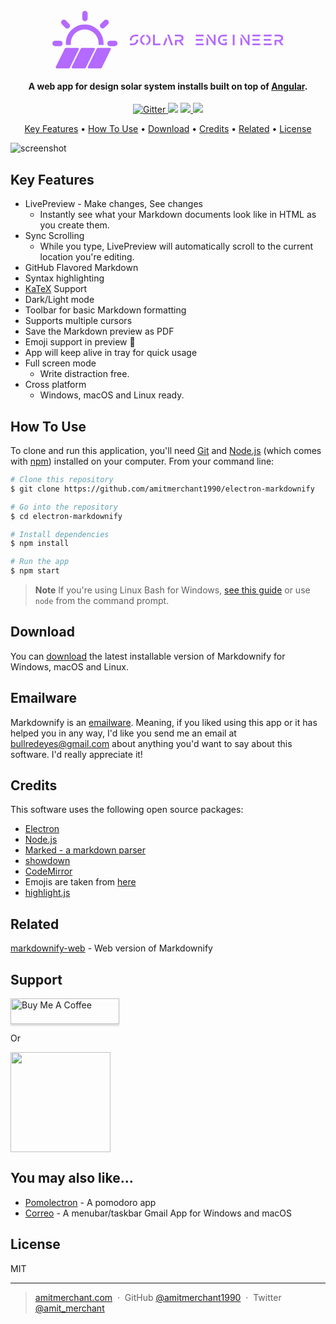 
<h1 align="center">
  <br>
<svg class="prefix__css-1j8o68f" height="92.016" width="369.769">
	<path
		d="M77.355 20.723l5.474-5.46c1.628-1.643 4.495-1.655 6.138 0a4.338 4.338 0 010 6.139l-5.472 5.469a4.311 4.311 0 01-3.07 1.275 4.361 4.361 0 01-3.112-1.318 4.306 4.306 0 01-1.24-3.049 4.321 4.321 0 011.282-3.056zM47.775 4.344c0-2.4 1.946-4.344 4.331-4.344a4.344 4.344 0 014.349 4.344v7.731a4.344 4.344 0 01-4.349 4.341 4.341 4.341 0 01-4.33-4.34V4.343zm4 17.46c16.666 0 30.178 13.519 30.178 30.178 0 .808-.058 1.608-.109 2.408h-7.99c.1-.79.157-1.6.157-2.408 0-12.25-9.968-22.222-22.235-22.222-12.258 0-22.21 9.973-22.21 22.222 0 .808.05 1.618.137 2.408h-7.99c-.053-.8-.096-1.6-.096-2.408 0-16.66 13.513-30.178 30.158-30.178zm-36.512-6.543c1.642-1.665 4.517-1.642 6.147.014l5.46 5.477a4.21 4.21 0 011.275 3.015 4.304 4.304 0 01-1.274 3.112 4.267 4.267 0 01-3.07 1.266 4.316 4.316 0 01-3.07-1.266l-5.468-5.478A4.235 4.235 0 0114 18.35a4.32 4.32 0 011.263-3.09zM0 52.111a4.34 4.34 0 014.33-4.336h7.74a4.344 4.344 0 014.35 4.336 4.356 4.356 0 01-4.35 4.354H4.332C1.946 56.465 0 54.507 0 52.111zm26.15 39.905H7.134c-.628 0-1.21-.327-1.548-.854a1.8 1.8 0 01-.06-1.737l14.426-29.176a1.809 1.809 0 011.62-1.002H40.59c.622 0 1.21.31 1.53.85.336.533.372 1.19.078 1.741l-14.42 29.171c-.3.62-.937 1.007-1.628 1.007zm25.611 0H32.728a1.792 1.792 0 01-1.52-.854 1.769 1.769 0 01-.087-1.737l14.44-29.176a1.792 1.792 0 011.616-1.002h19.015c.64 0 1.21.31 1.548.85.32.533.354 1.19.073 1.741l-14.44 29.171a1.77 1.77 0 01-1.612 1.007zm41.662-30.178l-14.44 29.171a1.805 1.805 0 01-1.627 1.007h-19.01c-.637 0-1.21-.33-1.543-.855-.33-.519-.359-1.2-.077-1.738l14.431-29.174a1.809 1.809 0 011.63-1.003h19.01c.63 0 1.202.31 1.54.85a1.84 1.84 0 01.086 1.742zm6.472-5.373h-7.753c-2.387 0-4.339-1.958-4.339-4.354a4.346 4.346 0 014.34-4.336h7.752a4.34 4.34 0 014.336 4.336c0 2.396-1.945 4.354-4.336 4.354z"
		xmlns="http://www.w3.org/2000/svg" fill="#b469ff" />
	<path
		d="M132.923 38.035c-1.298 0-2.502.213-3.612.638a8.721 8.721 0 00-2.832 1.77c-.78.708-1.393 1.605-1.842 2.691a8.887 8.887 0 00-.637 3.01v1.062h3.116v-1.062c.047-.803.177-1.452.39-1.948a6.258 6.258 0 011.168-1.84c.59-.544 1.204-.945 1.841-1.205.732-.283 1.535-.424 2.408-.424h4.461v-2.692h-4.461zm1.346 7.967v.673h.035a7.296 7.296 0 01-.425 2.09c-.307.73-.696 1.333-1.168 1.805-.52.52-1.133.92-1.842 1.204-.731.283-1.534.425-2.407.425H124v2.69h4.462c1.298 0 2.502-.212 3.611-.637a8.721 8.721 0 002.833-1.77c.826-.826 1.44-1.723 1.841-2.691.425-.944.638-1.983.638-3.116v-.673h-3.116zm13.349 6.197a4.43 4.43 0 01-.992-.319 5.417 5.417 0 01-1.735-1.274c-.472-.496-.85-1.11-1.133-1.842a6.627 6.627 0 01-.39-2.23v-.178c0-.779.13-1.534.39-2.266.307-.755.685-1.357 1.133-1.805a4.653 4.653 0 011.7-1.24c.401-.189.743-.307 1.027-.354v-2.655c-.827.118-1.558.318-2.196.601-1.038.449-1.924 1.05-2.655 1.806s-1.31 1.653-1.735 2.691-.638 2.125-.638 3.258v.177a8.35 8.35 0 00.638 3.258 7.32 7.32 0 001.7 2.655 7.916 7.916 0 002.655 1.806c.637.283 1.38.484 2.23.602v-2.691zm9.63-5.736v-.106a8.35 8.35 0 00-.637-3.258 8.38 8.38 0 00-1.735-2.691c-.708-.755-1.581-1.346-2.62-1.77-.59-.284-1.31-.484-2.16-.602v2.69l.425.142c.212.071.378.13.496.177.66.307 1.239.732 1.735 1.275.472.496.85 1.11 1.133 1.841.26.732.39 1.476.39 2.231v.177c0 .779-.13 1.534-.39 2.266-.307.755-.685 1.357-1.133 1.806a4.653 4.653 0 01-1.7 1.24 4.549 4.549 0 01-.956.318v2.691a7.987 7.987 0 002.125-.602c.967-.401 1.853-1.003 2.655-1.806.78-.826 1.358-1.723 1.735-2.69a8.522 8.522 0 00.638-3.258v-.071zm3.825-8.428h2.903V52.2h8.852v2.69h-11.756V38.036zM189.93 54.89h3.187L186.956 38h-3.222l3.576 10.092zm-13.03 0h3.116l3.682-8.994-1.522-4.036zm33.46 0l-4.567-6.374a8.668 8.668 0 001.629-.673c.52-.33.944-.696 1.275-1.097a4.24 4.24 0 00.814-1.452c.213-.566.319-1.204.319-1.912 0-.826-.142-1.57-.425-2.23a4.733 4.733 0 00-1.24-1.665c-.519-.448-1.18-.803-1.982-1.062a8.69 8.69 0 00-2.62-.39h-7.507v2.691h7.259c1.109 0 1.97.236 2.584.709s.92 1.18.92 2.124c0 .873-.306 1.558-.92 2.054-.613.52-1.463.779-2.55.779h-7.293v8.498h2.939v-5.878h3.717l4.143 5.878h3.506zm19.05-16.855h12.606v2.692h-12.605v-2.692zm0 14.164h12.57v2.69h-12.57V52.2zm0-7.153h11.367v2.656H229.41v-2.656zm17.103 9.844h2.939v-9.03l-2.94-4.142V54.89zm11.756-16.855v11.65l-8.321-11.65h-3.187L258.73 54.89h2.443V38.035h-2.903zm14.552 9.738h6.268v-2.62h-6.268v2.62zm6.268 2.054h-2.62v2.407h-2.586c-.897 0-1.7-.141-2.407-.424a5.35 5.35 0 01-1.877-1.169 6.257 6.257 0 01-1.168-1.841c-.284-.661-.425-1.428-.425-2.302 0-.826.141-1.593.425-2.301.306-.756.696-1.37 1.168-1.841a5.781 5.781 0 011.877-1.24c.708-.283 1.51-.425 2.408-.425l5.169.036v-2.691l-5.17-.036c-1.321 0-2.537.213-3.647.638a8.721 8.721 0 00-2.832 1.77 8.747 8.747 0 00-1.877 2.691c-.425 1.015-.637 2.125-.637 3.329s.212 2.325.637 3.363c.472 1.086 1.098 1.983 1.877 2.691.708.709 1.652 1.31 2.832 1.806 1.133.425 2.35.638 3.647.638h5.205v-5.1zm12.499-4.78V38h-2.975v16.925h2.975v-9.879zm9.312 9.843h2.939v-9.03l-2.939-4.142V54.89zm11.756-16.855v11.65l-8.321-11.65h-3.187l11.968 16.855h2.443V38.035h-2.903zm7.4 0h12.606v2.692h-12.606v-2.692zm0 14.164h12.57v2.69h-12.57V52.2zm0-7.153h11.366v2.656h-11.366v-2.656zm18.13-7.01h12.605v2.69h-12.606v-2.69zm0 14.163h12.569v2.69h-12.57V52.2zm0-7.153h11.365v2.656h-11.366v-2.656zm31.583 9.844l-4.567-6.374a8.668 8.668 0 001.628-.673c.52-.33.945-.696 1.275-1.097a4.24 4.24 0 00.814-1.452c.213-.566.32-1.204.32-1.912 0-.826-.142-1.57-.426-2.23a4.733 4.733 0 00-1.239-1.665c-.52-.448-1.18-.803-1.983-1.062a8.69 8.69 0 00-2.62-.39h-7.507v2.691h7.259c1.11 0 1.97.236 2.585.709s.92 1.18.92 2.124c0 .873-.307 1.558-.92 2.054-.614.52-1.464.779-2.55.779h-7.294v8.498h2.939v-5.878h3.718l4.143 5.878h3.505z"
		fill="#b469ff" />
</svg>
  <!-- <br>
  Markdownify
  <br> -->
</h1>

<h4 align="center">A web app for design solar system installs built on top of <a href="https://angular.io/" target="_blank">Angular</a>.</h4>


<!-- <h4 align="center">A minimal Markdown Editor desktop app built on top of <a href="http://electron.atom.io" target="_blank">Electron</a>.</h4> -->

<p align="center">
  <a href="https://badge.fury.io/js/electron-markdownify">
    <img src="https://badge.fury.io/js/electron-markdownify.svg"
         alt="Gitter">
  </a>
  <a href="https://gitter.im/amitmerchant1990/electron-markdownify"><img src="https://badges.gitter.im/amitmerchant1990/electron-markdownify.svg"></a>
  <a href="https://saythanks.io/to/bullredeyes@gmail.com">
      <img src="https://img.shields.io/badge/SayThanks.io-%E2%98%BC-1EAEDB.svg">
  </a>
  <a href="https://www.paypal.me/AmitMerchant">
    <img src="https://img.shields.io/badge/$-donate-ff69b4.svg?maxAge=2592000&amp;style=flat">
  </a>
</p>

<p align="center">
  <a href="#key-features">Key Features</a> •
  <a href="#how-to-use">How To Use</a> •
  <a href="#download">Download</a> •
  <a href="#credits">Credits</a> •
  <a href="#related">Related</a> •
  <a href="#license">License</a>
</p>

![screenshot](https://raw.githubusercontent.com/amitmerchant1990/electron-markdownify/master/app/img/markdownify.gif)

## Key Features

* LivePreview - Make changes, See changes
  - Instantly see what your Markdown documents look like in HTML as you create them.
* Sync Scrolling
  - While you type, LivePreview will automatically scroll to the current location you're editing.
* GitHub Flavored Markdown
* Syntax highlighting
* [KaTeX](https://khan.github.io/KaTeX/) Support
* Dark/Light mode
* Toolbar for basic Markdown formatting
* Supports multiple cursors
* Save the Markdown preview as PDF
* Emoji support in preview :tada:
* App will keep alive in tray for quick usage
* Full screen mode
  - Write distraction free.
* Cross platform
  - Windows, macOS and Linux ready.

## How To Use

To clone and run this application, you'll need [Git](https://git-scm.com) and [Node.js](https://nodejs.org/en/download/) (which comes with [npm](http://npmjs.com)) installed on your computer. From your command line:

```bash
# Clone this repository
$ git clone https://github.com/amitmerchant1990/electron-markdownify

# Go into the repository
$ cd electron-markdownify

# Install dependencies
$ npm install

# Run the app
$ npm start
```

> **Note**
> If you're using Linux Bash for Windows, [see this guide](https://www.howtogeek.com/261575/how-to-run-graphical-linux-desktop-applications-from-windows-10s-bash-shell/) or use `node` from the command prompt.


## Download

You can [download](https://github.com/amitmerchant1990/electron-markdownify/releases/tag/v1.2.0) the latest installable version of Markdownify for Windows, macOS and Linux.

## Emailware

Markdownify is an [emailware](https://en.wiktionary.org/wiki/emailware). Meaning, if you liked using this app or it has helped you in any way, I'd like you send me an email at <bullredeyes@gmail.com> about anything you'd want to say about this software. I'd really appreciate it!

## Credits

This software uses the following open source packages:

- [Electron](http://electron.atom.io/)
- [Node.js](https://nodejs.org/)
- [Marked - a markdown parser](https://github.com/chjj/marked)
- [showdown](http://showdownjs.github.io/showdown/)
- [CodeMirror](http://codemirror.net/)
- Emojis are taken from [here](https://github.com/arvida/emoji-cheat-sheet.com)
- [highlight.js](https://highlightjs.org/)

## Related

[markdownify-web](https://github.com/amitmerchant1990/markdownify-web) - Web version of Markdownify

## Support

<a href="https://www.buymeacoffee.com/5Zn8Xh3l9" target="_blank"><img src="https://www.buymeacoffee.com/assets/img/custom_images/purple_img.png" alt="Buy Me A Coffee" style="height: 41px !important;width: 174px !important;box-shadow: 0px 3px 2px 0px rgba(190, 190, 190, 0.5) !important;-webkit-box-shadow: 0px 3px 2px 0px rgba(190, 190, 190, 0.5) !important;" ></a>

<p>Or</p>

<a href="https://www.patreon.com/amitmerchant">
	<img src="https://c5.patreon.com/external/logo/become_a_patron_button@2x.png" width="160">
</a>

## You may also like...

- [Pomolectron](https://github.com/amitmerchant1990/pomolectron) - A pomodoro app
- [Correo](https://github.com/amitmerchant1990/correo) - A menubar/taskbar Gmail App for Windows and macOS

## License

MIT

---

> [amitmerchant.com](https://www.amitmerchant.com) &nbsp;&middot;&nbsp;
> GitHub [@amitmerchant1990](https://github.com/amitmerchant1990) &nbsp;&middot;&nbsp;
> Twitter [@amit_merchant](https://twitter.com/amit_merchant)

